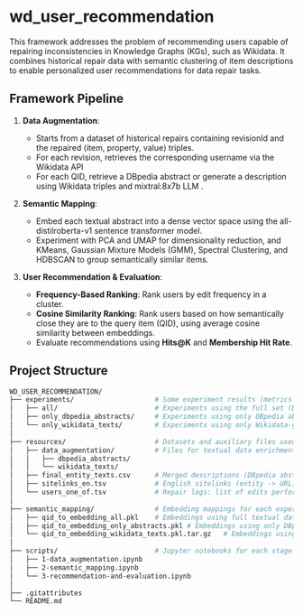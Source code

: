 # wd_user_recommendation

This framework addresses the problem of recommending users capable of repairing inconsistencies in Knowledge Graphs (KGs), such as Wikidata. It combines historical repair data with semantic clustering of item descriptions to enable personalized user recommendations for data repair tasks.

## Framework Pipeline

1. **Data Augmentation**: 
    - Starts from a dataset of historical repairs containing revisionId and the repaired ⟨item, property, value⟩ triples.
    - For each revision, retrieves the corresponding username via the Wikidata API
    - For each QID, retrieve a DBpedia abstract or generate a description using Wikidata triples and mixtral:8x7b LLM .

2. **Semantic Mapping**: 
    - Embed each textual abstract into a dense vector space using the all-distilroberta-v1 sentence transformer model.
    - Experiment with PCA and UMAP for dimensionality reduction, and KMeans, Gaussian Mixture Models (GMM), Spectral Clustering, and HDBSCAN to group semantically similar items.

3. **User Recommendation & Evaluation**:
    - **Frequency-Based Ranking**: Rank users by edit frequency in a cluster.
    - **Cosine Similarity Ranking**: Rank users based on how semantically close they are to the query item (QID), using average cosine similarity between embeddings.
    - Evaluate recommendations using **Hits@K** and **Membership Hit Rate**.

## Project Structure

```bash
WD_USER_RECOMMENDATION/  
├── experiments/                    # Some experiment results (metrics and plots)  
│   ├── all/                        # Experiments using the full set (DBpedia abstracts + Wikidata triple-based texts)  
│   ├── only_dbpedia_abstracts/     # Experiments using only DBpedia abstracts  
│   └── only_wikidata_texts/        # Experiments using only Wikidata-generated texts  
│  
├── resources/                      # Datasets and auxiliary files used in the pipeline  
│   ├── data_augmentation/          # Files for textual data enrichment  
│   │   ├── dbpedia_abstracts/  
│   │   └── wikidata_texts/  
│   ├── final_entity_texts.csv      # Merged descriptions (DBpedia abstracts + Wikidata triple-based texts) used for embeddings  
│   ├── sitelinks_en.tsv            # English sitelinks (entity -> URL), used to link DBpedia resources  
│   └── users_one_of.tsv            # Repair logs: list of edits performed by users on “one of” constraint violations  
│  
├── semantic_mapping/               # Embedding mappings for each experiment setup  
│   ├── qid_to_embedding_all.pkl    # Embeddings using full textual data  
│   ├── qid_to_embedding_only_abstracts.pkl # Embeddings using only DBpedia abstracts  
│   └── qid_to_embedding_wikidata_texts.pkl.tar.gz   # Embeddings using only Wikidata triple-based texts 
│  
├── scripts/                        # Jupyter notebooks for each stage of the pipeline    
│   ├── 1-data_augmentation.ipynb   
│   ├── 2-semantic_mapping.ipynb    
│   └── 3-recommendation-and-evaluation.ipynb  
│  
├── .gitattributes  
└── README.md  
```
